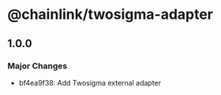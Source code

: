 # @chainlink/twosigma-adapter

## 1.0.0

### Major Changes

- bf4ea9f38: Add Twosigma external adapter
